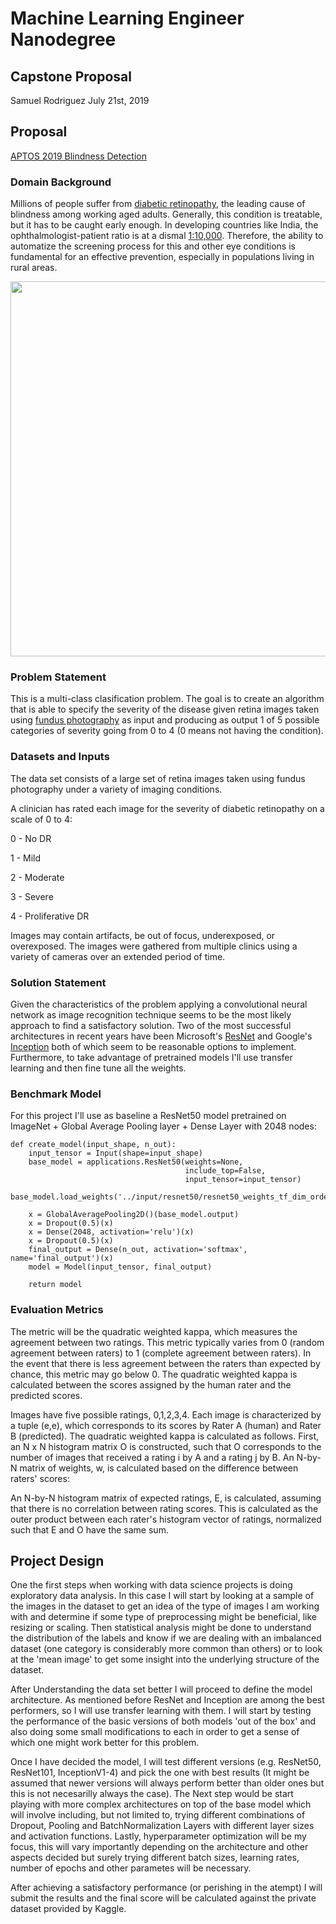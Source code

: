 # Machine Learning Engineer Nanodegree
## Capstone Proposal
Samuel Rodriguez
July 21st, 2019
## Proposal
[APTOS 2019 Blindness Detection](https://www.kaggle.com/c/aptos2019-blindness-detection)
### Domain Background
Millions of people suffer from [diabetic retinopathy](https://nei.nih.gov/health/diabetic/retinopathy), the leading cause of blindness among working aged adults. Generally, this condition is treatable, but it has to be caught early enough. In developing countries like India, the ophthalmologist-patient ratio is at a dismal [1:10,000](https://www.sankaranethralaya.org/a-step-towards-combating-blindness-in-rural-areas.html). Therefore, the ability to automatize the screening process for this and other eye conditions is fundamental for an effective prevention, especially in populations living in rural areas.

<img src='http://cceyemd.com/wp-content/uploads/2017/08/5_stages.png' width='600'>

### Problem Statement
This is a multi-class clasification problem. The goal is to create an algorithm that is able to specify the severity of the disease given retina images taken using [fundus photography](https://en.wikipedia.org/wiki/Fundus_photography) as input and producing as output 1 of 5 possible categories of severity going from 0 to 4 (0 means not having the condition).


### Datasets and Inputs

The data set consists of a large set of retina images taken using fundus photography under a variety of imaging conditions.

A clinician has rated each image for the severity of diabetic retinopathy on a scale of 0 to 4:

0 - No DR

1 - Mild

2 - Moderate

3 - Severe

4 - Proliferative DR

Images may contain artifacts, be out of focus, underexposed, or overexposed. The images were gathered from multiple clinics using a variety of cameras over an extended period of time.

### Solution Statement

Given the characteristics of the problem applying a convolutional neural network as image recognition technique seems to be the most likely approach to find a satisfactory solution. Two of the most successful architectures in recent years have been Microsoft's [ResNet](https://arxiv.org/abs/1512.03385) and Google's [Inception](https://arxiv.org/abs/1409.4842) both of which seem to be reasonable options to implement. Furthermore, to take advantage of pretrained models I'll use transfer learning and then fine tune all the weights.

### Benchmark Model

For this project I'll use as baseline a ResNet50 model pretrained on ImageNet +  Global Average Pooling layer + Dense Layer with 2048 nodes:
```
def create_model(input_shape, n_out):
    input_tensor = Input(shape=input_shape)
    base_model = applications.ResNet50(weights=None, 
                                       include_top=False,
                                       input_tensor=input_tensor)
    base_model.load_weights('../input/resnet50/resnet50_weights_tf_dim_ordering_tf_kernels_notop.h5')

    x = GlobalAveragePooling2D()(base_model.output)
    x = Dropout(0.5)(x)
    x = Dense(2048, activation='relu')(x)
    x = Dropout(0.5)(x)
    final_output = Dense(n_out, activation='softmax', name='final_output')(x)
    model = Model(input_tensor, final_output)
    
    return model
``` 
### Evaluation Metrics

The metric will be the quadratic weighted kappa, which measures the agreement between two ratings. This metric typically varies from 0 (random agreement between raters) to 1 (complete agreement between raters). In the event that there is less agreement between the raters than expected by chance, this metric may go below 0. The quadratic weighted kappa is calculated between the scores assigned by the human rater and the predicted scores.

Images have five possible ratings, 0,1,2,3,4. Each image is characterized by a tuple (e,e), which corresponds to its scores by Rater A (human) and Rater B (predicted).  The quadratic weighted kappa is calculated as follows. First, an N x N histogram matrix O is constructed, such that O corresponds to the number of images that received a rating i by A and a rating j by B. An N-by-N matrix of weights, w, is calculated based on the difference between raters' scores:

An N-by-N histogram matrix of expected ratings, E, is calculated, assuming that there is no correlation between rating scores.  This is calculated as the outer product between each rater's histogram vector of ratings, normalized such that E and O have the same sum.

## Project Design

One the first steps when working with data science projects is doing exploratory data analysis. In this case I will start by looking at a sample of the images in the dataset to get an idea of the type of images I am working with and determine if some type of preprocessing might be beneficial, like resizing or scaling. Then statistical analysis might be done to understand the distribution of the labels and know if we are dealing with an imbalanced dataset (one category is considerably more common than others) or to look at the 'mean image' to get some insight into the underlying structure of the dataset. 

After Understanding the data set better I will proceed to define the model architecture. As mentioned before ResNet and Inception are among the best performers, so I will use transfer learning with them. I will start by testing the performance of the basic versions of both models 'out of the box' and also doing some small modifications to each in order to get a sense of which one might work better for this problem. 

Once I have decided the model, I will test different versions (e.g. ResNet50, ResNet101, InceptionV1-4) and pick the one with best results (It might be assumed that newer versions will always perform better than older ones but this is not necesarilly always the case). The Next step would be start playing with more complex architectures on top of the base model which will involve including, but not limited to, trying different combinations of Dropout, Pooling and BatchNormalization Layers with different layer sizes and activation functions. Lastly, hyperparameter optimization will be my focus, this will vary importantly depending on the architecture and other aspects decided but surely trying different batch sizes, learning rates, number of epochs and other parametes will be necessary.

After achieving a satisfactory performance (or perishing in the atempt) I will submit the results and the final score will be calculated against the private dataset provided by Kaggle.


